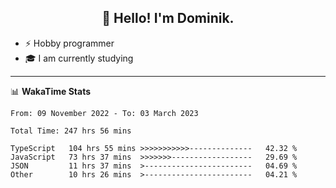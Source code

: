 <h2 align="center">👋 Hello! I'm Dominik.</h2>

- ⚡ Hobby programmer
- 🎓 I am currently studying

---
📊 **WakaTime Stats**
<!--START_SECTION:waka-->

```text
From: 09 November 2022 - To: 03 March 2023

Total Time: 247 hrs 56 mins

TypeScript   104 hrs 55 mins >>>>>>>>>>>--------------   42.32 %
JavaScript   73 hrs 37 mins  >>>>>>>------------------   29.69 %
JSON         11 hrs 37 mins  >------------------------   04.69 %
Other        10 hrs 26 mins  >------------------------   04.21 %
```

<!--END_SECTION:waka-->
